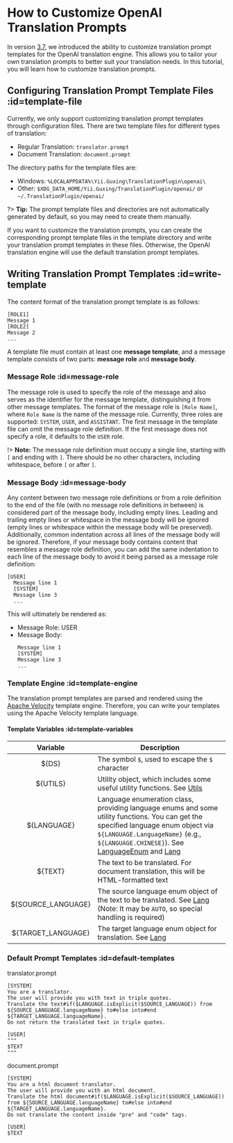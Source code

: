 # How to Customize OpenAI Translation Prompts

In version [3.7](#/updates/v3.7 ':ignore :target=_blank'), we introduced the ability to customize translation prompt templates for the OpenAI translation engine. This allows you to tailor your own translation prompts to better suit your translation needs. In this tutorial, you will learn how to customize translation prompts.

## Configuring Translation Prompt Template Files :id=template-file

Currently, we only support customizing translation prompt templates through configuration files. There are two template files for different types of translation:

- Regular Translation: `translator.prompt`
- Document Translation: `document.prompt`

The directory paths for the template files are:

- Windows: `%LOCALAPPDATA%\Yii.Guxing\TranslationPlugin\openai\`
- Other: `$XDG_DATA_HOME/Yii.Guxing/TranslationPlugin/openai/` or `~/.TranslationPlugin/openai/`

?> **Tip:** The prompt template files and directories are not automatically generated by default, so you may need to create them manually.

If you want to customize the translation prompts, you can create the corresponding prompt template files in the template directory and write your translation prompt templates in these files. Otherwise, the OpenAI translation engine will use the default translation prompt templates.

## Writing Translation Prompt Templates :id=write-template

The content format of the translation prompt template is as follows:

```plaintext
[ROLE1]
Message 1
[ROLE2]
Message 2
...
```

A template file must contain at least one **message template**, and a message template consists of two parts: **message role** and **message body**.

### Message Role :id=message-role

The message role is used to specify the role of the message and also serves as the identifier for the message template, distinguishing it from other message templates. The format of the message role is `[Role Name]`, where `Role Name` is the name of the message role. Currently, three roles are supported: `SYSTEM`, `USER`, and `ASSISTANT`. The first message in the template file can omit the message role definition. If the first message does not specify a role, it defaults to the `USER` role.

!> **Note:** The message role definition must occupy a single line, starting with `[` and ending with `]`. There should be no other characters, including whitespace, before `[` or after `]`.

### Message Body :id=message-body

Any content between two message role definitions or from a role definition to the end of the file (with no message role definitions in between) is considered part of the message body, including empty lines. Leading and trailing empty lines or whitespace in the message body will be ignored (empty lines or whitespace within the message body will be preserved). Additionally, common indentation across all lines of the message body will be ignored. Therefore, if your message body contains content that resembles a message role definition, you can add the same indentation to each line of the message body to avoid it being parsed as a message role definition:

```plaintext
[USER]
  Message line 1
  [SYSTEM]
  Message line 3
  ...
```

This will ultimately be rendered as:

- Message Role: USER
- Message Body:
  ```plaintext
  Message line 1
  [SYSTEM]
  Message line 3
  ...
  ```

### Template Engine :id=template-engine

The translation prompt templates are parsed and rendered using the [Apache Velocity](https://velocity.apache.org/engine/devel/user-guide.html) template engine. Therefore, you can write your templates using the Apache Velocity template language.

#### Template Variables :id=template-variables

| **Variable** | **Description** |
|:-------:|-----------|
| ${DS} | The symbol `$`, used to escape the `$` character |
| ${UTILS} | Utility object, which includes some useful utility functions. See [Utils](https://github.com/YiiGuxing/TranslationPlugin/blob/v3.7.0/src/main/kotlin/cn/yiiguxing/plugin/translate/trans/openai/prompt/template/Utils.kt) |
| ${LANGUAGE} | Language enumeration class, providing language enums and some utility functions. You can get the specified language enum object via `${LANGUAGE.LanguageName}` (e.g., `${LANGUAGE.CHINESE}`). See [LanguageEnum](https://github.com/YiiGuxing/TranslationPlugin/blob/v3.7.0/src/main/kotlin/cn/yiiguxing/plugin/translate/trans/openai/prompt/template/LanguageEnum.kt) and [Lang](https://github.com/YiiGuxing/TranslationPlugin/blob/v3.7.0/src/main/kotlin/cn/yiiguxing/plugin/translate/trans/Languages.kt#L28) |
| ${TEXT} | The text to be translated. For document translation, this will be HTML-formatted text |
| ${SOURCE_LANGUAGE} | The source language enum object of the text to be translated. See [Lang](https://github.com/YiiGuxing/TranslationPlugin/blob/v3.7.0/src/main/kotlin/cn/yiiguxing/plugin/translate/trans/Languages.kt#L28) (Note: It may be `AUTO`, so special handling is required) |
| ${TARGET_LANGUAGE} | The target language enum object for translation. See [Lang](https://github.com/YiiGuxing/TranslationPlugin/blob/v3.7.0/src/main/kotlin/cn/yiiguxing/plugin/translate/trans/Languages.kt#L28) |

### Default Prompt Templates :id=default-templates

translator.prompt

```plaintext
[SYSTEM]
You are a translator.
The user will provide you with text in triple quotes.
Translate the text#if($LANGUAGE.isExplicit($SOURCE_LANGUAGE)) from ${SOURCE_LANGUAGE.languageName} to#else into#end ${TARGET_LANGUAGE.languageName}.
Do not return the translated text in triple quotes.

[USER]
"""
$TEXT
"""
```

document.prompt

```plaintext
[SYSTEM]
You are a html document translator.
The user will provide you with an html document.
Translate the html document#if($LANGUAGE.isExplicit($SOURCE_LANGUAGE)) from ${SOURCE_LANGUAGE.languageName} to#else into#end ${TARGET_LANGUAGE.languageName}.
Do not translate the content inside "pre" and "code" tags.

[USER]
$TEXT
```